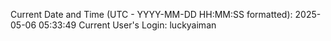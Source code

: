 Current Date and Time (UTC - YYYY-MM-DD HH:MM:SS formatted): 2025-05-06 05:33:49
Current User's Login: luckyaiman
